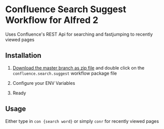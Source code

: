 # Confluence Search Suggest Workflow for Alfred 2

Uses Confluence's REST Api for searching and fastjumping to recently viewed pages

## Installation

1. [Download the master branch as zip file](https://github.com/dimitri-koenig/alfred-confluence-workflow/archive/master.zip) and double click on the `confluence.search.suggest` workflow package file

2. Configure your ENV Variables

3. Ready

## Usage

Either type in `con {search word}` or simply `conr` for recently viewed pages